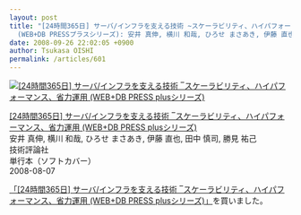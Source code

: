 ```yaml
---
layout: post
title: "[24時間365日] サーバ/インフラを支える技術 ~スケーラビリティ、ハイパフォーマンス、省力運用 (WEB+DB PRESS plusシリーズ)
  (WEB+DB PRESSプラスシリーズ): 安井 真伸, 横川 和哉, ひろせ まさあき, 伊藤 直也, 田中 慎司, 勝見 祐己: 本"
date: 2008-09-26 22:02:05 +0900
author: Tsukasa OISHI
permalink: /articles/601
---
```



 [![[24時間365日] サーバ/インフラを支える技術 ‾スケーラビリティ、ハイパフォーマンス、省力運用 (WEB+DB PRESS plusシリーズ)](https://images-na.ssl-images-amazon.com/images/I/51uK4ACymiL._SL160_.jpg "[24時間365日] サーバ/インフラを支える技術 ‾スケーラビリティ、ハイパフォーマンス、省力運用 (WEB+DB PRESS plusシリーズ)")](http://www.amazon.co.jp/24%E6%99%82%E9%96%93365%E6%97%A5-%E3%82%A4%E3%83%B3%E3%83%95%E3%83%A9%E3%82%92%E6%94%AF%E3%81%88%E3%82%8B%E6%8A%80%E8%A1%93-%E2%80%BE%E3%82%B9%E3%82%B1%E3%83%BC%E3%83%A9%E3%83%93%E3%83%AA%E3%83%86%E3%82%A3%E3%80%81%E3%83%8F%E3%82%A4%E3%83%91%E3%83%95%E3%82%A9%E3%83%BC%E3%83%9E%E3%83%B3%E3%82%B9%E3%80%81%E7%9C%81%E5%8A%9B%E9%81%8B%E7%94%A8-PRESS-plus%E3%82%B7%E3%83%AA%E3%83%BC%E3%82%BA/dp/4774135666%3FSubscriptionId%3DAKIAIKJECTBTL3JTYTKA%26tag%3Dkaeruspoon-22%26linkCode%3Dxm2%26camp%3D2025%26creative%3D165953%26creativeASIN%3D4774135666)  

 [[24時間365日] サーバ/インフラを支える技術 ‾スケーラビリティ、ハイパフォーマンス、省力運用 (WEB+DB PRESS plusシリーズ)](http://www.amazon.co.jp/24%E6%99%82%E9%96%93365%E6%97%A5-%E3%82%A4%E3%83%B3%E3%83%95%E3%83%A9%E3%82%92%E6%94%AF%E3%81%88%E3%82%8B%E6%8A%80%E8%A1%93-%E2%80%BE%E3%82%B9%E3%82%B1%E3%83%BC%E3%83%A9%E3%83%93%E3%83%AA%E3%83%86%E3%82%A3%E3%80%81%E3%83%8F%E3%82%A4%E3%83%91%E3%83%95%E3%82%A9%E3%83%BC%E3%83%9E%E3%83%B3%E3%82%B9%E3%80%81%E7%9C%81%E5%8A%9B%E9%81%8B%E7%94%A8-PRESS-plus%E3%82%B7%E3%83%AA%E3%83%BC%E3%82%BA/dp/4774135666%3FSubscriptionId%3DAKIAIKJECTBTL3JTYTKA%26tag%3Dkaeruspoon-22%26linkCode%3Dxm2%26camp%3D2025%26creative%3D165953%26creativeASIN%3D4774135666)  
安井 真伸, 横川 和哉, ひろせ まさあき, 伊藤 直也, 田中 慎司, 勝見 祐己  
技術評論社  
単行本（ソフトカバー）  
2008-08-07  

 [「[24時間365日] サーバ/インフラを支える技術 ‾スケーラビリティ、ハイパフォーマンス、省力運用 (WEB+DB PRESS plusシリーズ)」](http://www.amazon.co.jp/24%E6%99%82%E9%96%93365%E6%97%A5-%E3%82%A4%E3%83%B3%E3%83%95%E3%83%A9%E3%82%92%E6%94%AF%E3%81%88%E3%82%8B%E6%8A%80%E8%A1%93-%E2%80%BE%E3%82%B9%E3%82%B1%E3%83%BC%E3%83%A9%E3%83%93%E3%83%AA%E3%83%86%E3%82%A3%E3%80%81%E3%83%8F%E3%82%A4%E3%83%91%E3%83%95%E3%82%A9%E3%83%BC%E3%83%9E%E3%83%B3%E3%82%B9%E3%80%81%E7%9C%81%E5%8A%9B%E9%81%8B%E7%94%A8-PRESS-plus%E3%82%B7%E3%83%AA%E3%83%BC%E3%82%BA/dp/4774135666%3FSubscriptionId%3DAKIAIKJECTBTL3JTYTKA%26tag%3Dkaeruspoon-22%26linkCode%3Dxm2%26camp%3D2025%26creative%3D165953%26creativeASIN%3D4774135666)を買いました。  

